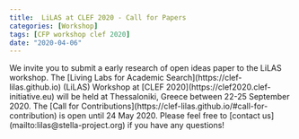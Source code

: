 ```yaml
---
title:  LiLAS at CLEF 2020 - Call for Papers
categories: [Workshop]
tags: [CFP workshop clef 2020]
date: "2020-04-06"
---
```

<p>
We invite you to submit a early research of open ideas paper to the LiLAS workshop. 
The [Living Labs for Academic Search](https://clef-lilas.github.io) (LiLAS) Workshop at [CLEF 2020](https://clef2020.clef-initiative.eu) will be held at Thessaloniki, Greece between 22-25 September 2020. The [Call for Contributions](https://clef-lilas.github.io/#call-for-contribution) is open until 24 May 2020. Please feel free to [contact us](mailto:lilas@stella-project.org) if you have any questions!
</p>